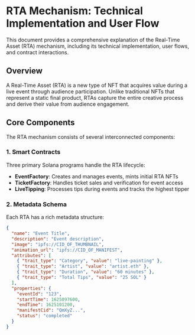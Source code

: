 # RTA Mechanism: Technical Implementation and User Flow

This document provides a comprehensive explanation of the Real-Time Asset (RTA) mechanism, including its technical implementation, user flows, and contract interactions.

## Overview

A Real-Time Asset (RTA) is a new type of NFT that acquires value during a live event through audience participation. Unlike traditional NFTs that represent a static final product, RTAs capture the entire creative process and derive their value from audience engagement.

## Core Components

The RTA mechanism consists of several interconnected components:

### 1. Smart Contracts

Three primary Solana programs handle the RTA lifecycle:

- **EventFactory**: Creates and manages events, mints initial RTA NFTs
- **TicketFactory**: Handles ticket sales and verification for event access
- **LiveTipping**: Processes tips during events and tracks the highest tipper

### 2. Metadata Schema

Each RTA has a rich metadata structure:

```json
{
  "name": "Event Title",
  "description": "Event description",
  "image": "ipfs://CID_OF_THUMBNAIL",
  "animation_url": "ipfs://CID_OF_MANIFEST",
  "attributes": [
    { "trait_type": "Category", "value": "live-painting" },
    { "trait_type": "Artist", "value": "artist.eth" },
    { "trait_type": "Duration", "value": "60 minutes" },
    { "trait_type": "Total Tips", "value": "25 SOL" }
  ],
  "properties": {
    "eventId": "123",
    "startTime": 1625097600,
    "endTime": 1625101200,
    "manifestCid": "QmXyZ...",
    "status": "completed"
  }
}
